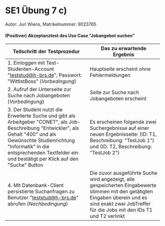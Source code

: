 # SE1 Übung 7 c)

Autor: Juri Wiens, Matrikelnummer: 9023765

#### (Positiver) Akzeptanztest des Use Case "Jobangebot suchen"

| Teilschritt der Testprozedur  | Das zu erwartende Ergebnis  |
| ----------------------------- | --------------------------- |
| 1. Einloggen mit Test-Studenten-Account "teststud@h-brs.de", Passwort: "WittIstBoss" (*Vorbedingung*)| Hauptseite erscheint ohne Fehlermeldungen |
| 2. Aufruf der Unterseite zur Suche nach Jobangeboten (*Vorbedingung*) | Seite zur Suche nach Jobangeboten erscheint |
| 3. Der Student nutzt die Erweiterte Suche und gibt als Arbeitgeber "CONET", als Job-Beschreibung "Entwickler", als Gehalt "400" und als Gewünschte Studienrichtung "Informatik" in die entsprechenden Textfelder ein und bestätigt per Klick auf den "Suche" Button | Es erscheinen folgende zwei Suchergebnisse auf einer neuen Ergebnisseite: (ID: T1, Beschreibung: "TestJob 1") und (ID: T2, Beschreibung: "TestJob 2") |
| 4. Mit Datenbank-Client persistierte Suchanfragen zu Benutzer "teststud@h-brs.de" abrufen (*Nachbedingung*) | Die zuvor ausgeführte Suche wird angezeigt, alle gespeicherten Eingabewerte stimmen mit den getätigten Eingaben überein und es sind exakt zwei JobTreffer für die Jobs mit den IDs T1 und T2 verlinkt |
